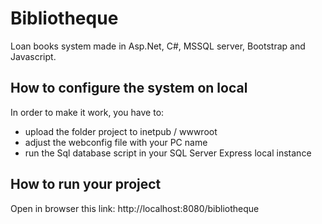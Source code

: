 # Bibliotheque
Loan books system made in Asp.Net, C#, MSSQL server, Bootstrap and Javascript.

## How to configure the system on local
In order to make it work, you have to: 
- upload the folder project to inetpub / wwwroot
- adjust the webconfig file with your PC name
- run the Sql database script in your SQL Server Express local instance

## How to run your project
Open in browser this link:
http://localhost:8080/bibliotheque
